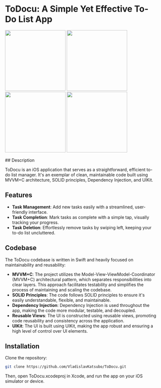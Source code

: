 # ToDocu: A Simple Yet Effective To-Do List App
<p float="left">
  <img src="https://i.ibb.co/C7ghyjX/Simulator-Screen-Shot-i-Phone-12-Pro-Max-2023-07-17-at-15-06-09.png" width="200" />
  <img src="https://i.ibb.co/hR3Vk0p/Simulator-Screen-Shot-i-Phone-12-Pro-Max-2023-07-17-at-15-06-14.png" width="200" />
  <img src="https://i.ibb.co/JQW3sWc/Simulator-Screen-Shot-i-Phone-12-Pro-Max-2023-07-17-at-15-06-30.png" width="200" />
  <img src="https://i.ibb.co/wQS4X8s/Simulator-Screen-Shot-i-Phone-12-Pro-Max-2023-07-17-at-15-06-46.png" width="200" />
</p>
## Description

ToDocu is an iOS application that serves as a straightforward, efficient to-do list manager. It's an exemplar of clean, maintainable code built using MVVM+C architecture, SOLID principles, Dependency Injection, and UIKit.

## Features

- **Task Management**: Add new tasks easily with a streamlined, user-friendly interface.
- **Task Completion**: Mark tasks as complete with a simple tap, visually tracking your progress.
- **Task Deletion**: Effortlessly remove tasks by swiping left, keeping your to-do list uncluttered.

## Codebase

The ToDocu codebase is written in Swift and heavily focused on maintainability and reusability:

- **MVVM+C**: The project utilizes the Model-View-ViewModel-Coordinator (MVVM+C) architectural pattern, which separates responsibilities into clear layers. This approach facilitates testability and simplifies the process of maintaining and scaling the codebase.
- **SOLID Principles**: The code follows SOLID principles to ensure it's easily understandable, flexible, and maintainable.
- **Dependency Injection**: Dependency Injection is used throughout the app, making the code more modular, testable, and decoupled.
- **Reusable Views**: The UI is constructed using reusable views, promoting code reusability and consistency across the application.
- **UIKit**: The UI is built using UIKit, making the app robust and ensuring a high level of control over UI elements.

## Installation

Clone the repository:

```bash
git clone https://github.com/VladislavKatsubo/ToDocu.git
```
Then, open ToDocu.xcodeproj in Xcode, and run the app on your iOS simulator or device.
